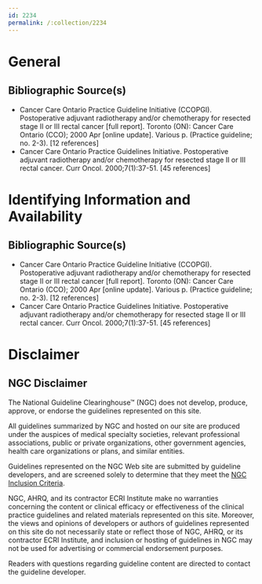 ```yaml
---
id: 2234
permalink: /:collection/2234
---
```


# General

## Bibliographic Source(s)

- Cancer Care Ontario Practice Guideline Initiative (CCOPGI). Postoperative adjuvant radiotherapy and/or chemotherapy for resected stage II or III rectal cancer [full report]. Toronto (ON): Cancer Care Ontario (CCO); 2000 Apr [online update]. Various p. (Practice guideline; no. 2-3). [12 references]
- Cancer Care Ontario Practice Guidelines Initiative. Postoperative adjuvant radiotherapy and/or chemotherapy for resected stage II or III rectal cancer. Curr Oncol. 2000;7(1):37-51. [45 references]

# Identifying Information and Availability

## Bibliographic Source(s)

- Cancer Care Ontario Practice Guideline Initiative (CCOPGI). Postoperative adjuvant radiotherapy and/or chemotherapy for resected stage II or III rectal cancer [full report]. Toronto (ON): Cancer Care Ontario (CCO); 2000 Apr [online update]. Various p. (Practice guideline; no. 2-3). [12 references]
- Cancer Care Ontario Practice Guidelines Initiative. Postoperative adjuvant radiotherapy and/or chemotherapy for resected stage II or III rectal cancer. Curr Oncol. 2000;7(1):37-51. [45 references]

# Disclaimer

## NGC Disclaimer

The National Guideline Clearinghouse™ (NGC) does not develop, produce, approve, or endorse the guidelines represented on this site.

All guidelines summarized by NGC and hosted on our site are produced under the auspices of medical specialty societies, relevant professional associations, public or private organizations, other government agencies, health care organizations or plans, and similar entities.

Guidelines represented on the NGC Web site are submitted by guideline developers, and are screened solely to determine that they meet the [NGC Inclusion Criteria](/help-and-about/summaries/inclusion-criteria).

NGC, AHRQ, and its contractor ECRI Institute make no warranties concerning the content or clinical efficacy or effectiveness of the clinical practice guidelines and related materials represented on this site. Moreover, the views and opinions of developers or authors of guidelines represented on this site do not necessarily state or reflect those of NGC, AHRQ, or its contractor ECRI Institute, and inclusion or hosting of guidelines in NGC may not be used for advertising or commercial endorsement purposes.

Readers with questions regarding guideline content are directed to contact the guideline developer.

